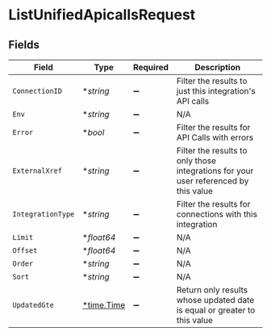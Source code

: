 # ListUnifiedApicallsRequest


## Fields

| Field                                                                                | Type                                                                                 | Required                                                                             | Description                                                                          |
| ------------------------------------------------------------------------------------ | ------------------------------------------------------------------------------------ | ------------------------------------------------------------------------------------ | ------------------------------------------------------------------------------------ |
| `ConnectionID`                                                                       | **string*                                                                            | :heavy_minus_sign:                                                                   | Filter the results to just this integration's API calls                              |
| `Env`                                                                                | **string*                                                                            | :heavy_minus_sign:                                                                   | N/A                                                                                  |
| `Error`                                                                              | **bool*                                                                              | :heavy_minus_sign:                                                                   | Filter the results for API Calls with errors                                         |
| `ExternalXref`                                                                       | **string*                                                                            | :heavy_minus_sign:                                                                   | Filter the results to only those integrations for your user referenced by this value |
| `IntegrationType`                                                                    | **string*                                                                            | :heavy_minus_sign:                                                                   | Filter the results for connections with this integration                             |
| `Limit`                                                                              | **float64*                                                                           | :heavy_minus_sign:                                                                   | N/A                                                                                  |
| `Offset`                                                                             | **float64*                                                                           | :heavy_minus_sign:                                                                   | N/A                                                                                  |
| `Order`                                                                              | **string*                                                                            | :heavy_minus_sign:                                                                   | N/A                                                                                  |
| `Sort`                                                                               | **string*                                                                            | :heavy_minus_sign:                                                                   | N/A                                                                                  |
| `UpdatedGte`                                                                         | [*time.Time](https://pkg.go.dev/time#Time)                                           | :heavy_minus_sign:                                                                   | Return only results whose updated date is equal or greater to this value             |